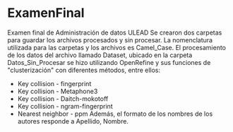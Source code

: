 # ExamenFinal
Examen final de Administración de datos ULEAD
Se crearon dos carpetas para guardar los archivos procesados y sin procesar.
La nomenclatura utilizada para las carpetas y los archivos es Camel_Case.
El procesamiento de los datos del archivo llamado Dataset, ubicado en la carpeta Datos_Sin_Procesar se hizo utilizando OpenRefine y sus funciones de "clusterización" con diferentes métodos, entre ellos:
- Key collision - fingerprint
- Key collision - Metaphone3
- Key collision - Daitch-mokotoff
- Key collision - ngram-fingerprint
- Nearest neighbor - ppm
Además, el formato de los nombres de los autores responde a Apellido, Nombre.
